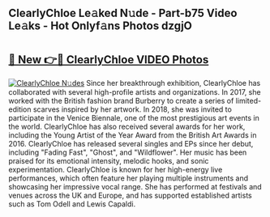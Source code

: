 ## ClearlyChloe Le𝚊ked N𝚞de - Part-b75 Video Le𝚊ks - Hot Onlyf𝚊ns Photos dzgjO

# <h2><a href="http://ab92463.deff.icu/?id=ClearlyChloe">🔗 New 👉🔴 ClearlyChloe VIDEO Photos</a></h2>

[![ClearlyChloe N𝚞des](https://i.imgur.com/rIISA9y.gif)](http://ab92463.deff.icu/?id=ClearlyChloe)
Since her breakthrough exhibition, ClearlyChloe has collaborated with several high-profile artists and organizations. In 2017, she worked with the British fashion brand Burberry to create a series of limited-edition scarves inspired by her artwork. In 2018, she was invited to participate in the Venice Biennale, one of the most prestigious art events in the world. ClearlyChloe has also received several awards for her work, including the Young Artist of the Year Award from the British Art Awards in 2016. ClearlyChloe has released several singles and EPs since her debut, including "Fading Fast", "Ghost", and "Wildflower". Her music has been praised for its emotional intensity, melodic hooks, and sonic experimentation. ClearlyChloe is known for her high-energy live performances, which often feature her playing multiple instruments and showcasing her impressive vocal range. She has performed at festivals and venues across the UK and Europe, and has supported established artists such as Tom Odell and Lewis Capaldi.
